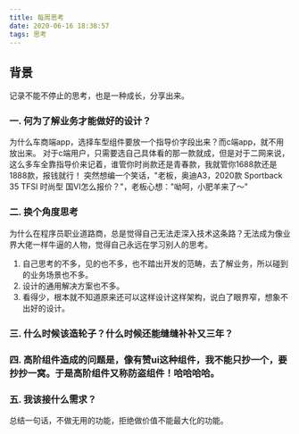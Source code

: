 ```yaml
---
title: 每周思考
date: 2020-06-16 18:38:57
tags: 思考
---
```

## 背景
记录不能不停止的思考，也是一种成长，分享出来。

### 一. 何为了解业务才能做好的设计？
为什么车商端app，选择车型组件要放一个指导价字段出来？而c端app，就不用放出来。
对于c端用户，只需要选自己具体看的那一款就成，但是对于二网来说，这么多车全靠指导价来记着，谁管你时尚款还是青春款，我就管你1688款还是1888款，报钱就行！
突然想编一个笑话，"老板，奥迪A3，2020款 Sportback 35 TFSI 时尚型 国VI怎么报价？"，老板心想："呦呵，小肥羊来了～"

### 二. 换个角度思考
为什么在程序员职业道路商，总是觉得自己无法走深入技术这条路？无法成为像业界大佬一样牛逼的人物，觉得自己永远在学习别人的思考。
1. 自己思考的不多，见的也不多，也不踏出开发的范畴，去了解业务，所以碰到的业务场景也不多。
2. 设计的通用解决方案也不多。
3. 看得少，根本就不知道原来还可以这样设计这样架构，说白了眼界窄，想象不出好的设计。

### 三. 什么时候该造轮子？什么时候还能缝缝补补又三年？

### 四. 高阶组件造成的问题是，像有赞ui这种组件，我不能只抄一个，要抄抄一窝。于是高阶组件又称防盗组件！哈哈哈哈。

### 五. 我该接什么需求？
总结一句话，不做无用的功能，拒绝做价值不能最大化的功能。
